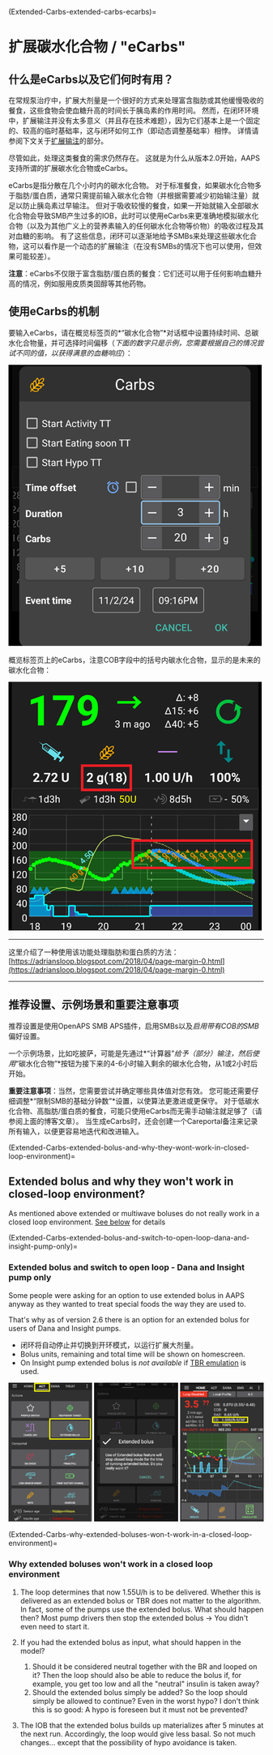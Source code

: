 (Extended-Carbs-extended-carbs-ecarbs)=
# 扩展碳水化合物 / "eCarbs"

## 什么是eCarbs以及它们何时有用？

在常规泵治疗中，扩展大剂量是一个很好的方式来处理富含脂肪或其他缓慢吸收的餐食，这些食物会使血糖升高的时间长于胰岛素的作用时间。 然而，在闭环环境中，扩展输注并没有太多意义（并且存在技术难题），因为它们基本上是一个固定的、较高的临时基础率，这与闭环如何工作（即动态调整基础率）相悖。 详情请参阅下文关于[扩展输注](#extended-bolus-and-why-they-wont-work-in-closed-loop-environment)的部分。

尽管如此，处理这类餐食的需求仍然存在。 这就是为什么从版本2.0开始，AAPS支持所谓的扩展碳水化合物或eCarbs。

eCarbs是指分散在几个小时内的碳水化合物。 对于标准餐食，如果碳水化合物多于脂肪/蛋白质，通常只需提前输入碳水化合物（并根据需要减少初始输注量）就足以防止胰岛素过早输注。  但对于吸收较慢的餐食，如果一开始就输入全部碳水化合物会导致SMB产生过多的IOB，此时可以使用eCarbs来更准确地模拟碳水化合物（以及为其他广义上的营养素输入的任何碳水化合物等价物）的吸收过程及其对血糖的影响。 有了这些信息，闭环可以逐渐地给予SMBs来处理这些碳水化合物，这可以看作是一个动态的扩展输注（在没有SMBs的情况下也可以使用，但效果可能较差）。

**注意**：eCarbs不仅限于富含脂肪/蛋白质的餐食：它们还可以用于任何影响血糖升高的情况，例如服用皮质类固醇等其他药物。

## 使用eCarbs的机制

要输入eCarbs，请在概览标签页的*“碳水化合物”*对话框中设置持续时间、总碳水化合物量，并可选择时间偏移（*下面的数字只是示例，您需要根据自己的情况尝试不同的值，以获得满意的血糖响应*）：

![Enter carbs](../images/eCarbs_Dialog.png)

概览标签页上的eCarbs，注意COB字段中的括号内碳水化合物，显示的是未来的碳水化合物：

![eCarbs in graph](../images/eCarbs_Graph.png)

______________________________________________________________________

这里介绍了一种使用该功能处理脂肪和蛋白质的方法：[https://adriansloop.blogspot.com/2018/04/page-margin-0.html](https://adriansloop.blogspot.com/2018/04/page-margin-0.html)

______________________________________________________________________

## 推荐设置、示例场景和重要注意事项

推荐设置是使用OpenAPS SMB APS插件，启用SMBs以及*启用带有COB的SMB*偏好设置。

一个示例场景，比如吃披萨，可能是先通过*“计算器”*给予（部分）输注，然后使用*“碳水化合物”*按钮为接下来的4-6小时输入剩余的碳水化合物，从1或2小时后开始。

**重要注意事项**：当然，您需要尝试并确定哪些具体值对您有效。 您可能还需要仔细调整*“限制SMB的基础分钟数”*设置，以使算法更激进或更保守。 对于低碳水化合物、高脂肪/蛋白质的餐食，可能只使用eCarbs而无需手动输注就足够了（请参阅上面的博客文章）。 当生成eCarbs时，还会创建一个Careportal备注来记录所有输入，以便更容易地迭代和改进输入。

(Extended-Carbs-extended-bolus-and-why-they-wont-work-in-closed-loop-environment)=
## Extended bolus and why they won't work in closed-loop environment?

As mentioned above extended or multiwave boluses do not really work in a closed loop environment. [See below](#why-extended-boluses-wont-work-in-a-closed-loop-environment) for details

(Extended-Carbs-extended-bolus-and-switch-to-open-loop-dana-and-insight-pump-only)=
### Extended bolus and switch to open loop - Dana and Insight pump only

Some people were asking for an option to use extended bolus in AAPS anyway as they wanted to treat special foods the way they are used to.

That's why as of version 2.6 there is an option for an extended bolus for users of Dana and Insight pumps.

- 闭环将自动停止并切换到开环模式，以运行扩展大剂量。
- Bolus units, remaining and total time will be shown on homescreen.
- On Insight pump extended bolus is *not available* if [TBR emulation](#Accu-Chek-Insight-Pump-settings-in-aaps) is used.

![Extended bolus in AAPS 2.6](../images/ExtendedBolus2_6.png)

(Extended-Carbs-why-extended-boluses-won-t-work-in-a-closed-loop-environment)=
### Why extended boluses won't work in a closed loop environment

1. The loop determines that now 1.55U/h is to be delivered. Whether this is delivered as an extended bolus or TBR does not matter to the algorithm. In fact, some of the pumps use the extended bolus. What should happen then? Most pump drivers then stop the extended bolus -> You didn't even need to start it.

2. If you had the extended bolus as input, what should happen in the model?

   1. Should it be considered neutral together with the BR and looped on it? Then the loop should also be able to reduce the bolus if, for example, you get too low and all the "neutral" insulin is taken away?
   2. Should the extended bolus simply be added? So the loop should simply be allowed to continue? Even in the worst hypo? I don't think this is so good: A hypo is foreseen but it must not be prevented?

3. The IOB that the extended bolus builds up materializes after 5 minutes at the next run. Accordingly, the loop would give less basal. So not much changes... except that the possibility of hypo avoidance is taken.
